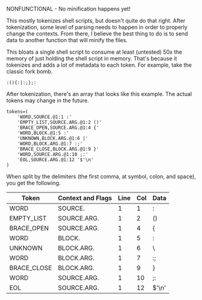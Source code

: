 NONFUNCTIONAL - No minification happens yet!

This mostly tokenizes shell scripts, but doesn't quite do that right. After tokenization, some level of parsing needs to happen in order to properly change the contexts. From there, I believe the best thing to do is to send data to another function that will minify the files.

This bloats a single shell script to consume at least (untested) 50x the memory of just holding the shell script in memory. That's because it tokenizes and adds a lot of metadata to each token.  For example, take the classic fork bomb.

    :(){:|:;};:

After tokenization, there's an array that looks like this example. The actual tokens may change in the future.

    tokens=(
        'WORD,SOURCE.@1:1 :'
        'EMPTY_LIST,SOURCE.ARG.@1:2 ()'
        'BRACE_OPEN,SOURCE.ARG.@1:4 {'
        'WORD,BLOCK.@1:5 :'
        'UNKNOWN,BLOCK.ARG.@1:6 |'
        'WORD,BLOCK.ARG.@1:7 :;'
        'BRACE_CLOSE,BLOCK.ARG.@1:9 }'
        'WORD,SOURCE.ARG.@1:10 ;:'
        'EOL,SOURCE.ARG.@1:12 '$'\n'
    )

When split by the delimiters (the first comma, at symbol, colon, and space), you get the following.

| Token       | Context and Flags | Line | Col | Data  |
|-------------|-------------------|------|-----|-------|
| WORD        | SOURCE.           | 1    | 1   | :     |
| EMPTY_LIST  | SOURCE.ARG.       | 1    | 2   | \(\)  |
| BRACE_OPEN  | SOURCE.ARG.       | 1    | 4   | \{    |
| WORD        | BLOCK.            | 1    | 5   | :     |
| UNKNOWN     | BLOCK.ARG.        | 1    | 6   | \     |
| WORD        | BLOCK.ARG.        | 1    | 7   | :\;   |
| BRACE_CLOSE | BLOCK.ARG.        | 1    | 9   | \}    |
| WORD        | SOURCE.ARG.       | 1    | 10  | \;:   |
| EOL         | SOURCE.ARG.       | 1    | 12  | $'\n' |
